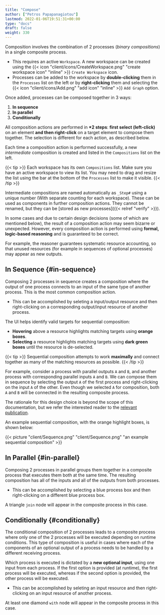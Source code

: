```yaml
---
title: "Compose"
author: ["Petros Papapanagiotou"]
lastmod: 2022-01-06T19:51:31+00:00
type: "docs"
draft: false
weight: 330
---
```


Composition involves the combination of 2 processes (_binary compositions_) in a single composite process.

-   This requires an active `Workspace`. A new workspace can be created using the {{< icon "client/icons/CreateWorkspace.png" "create workspace icon" "inline" >}} `Create Workspace` icon.
-   Processes can be added to the workspace by **double-clicking** them in the `Processes` list on the left or by **right-clicking** them and selecting the {{< icon "client/icons/Add.png" "add icon" "inline" >}} `Add Graph` option.

Once added, processes can be composed together in 3 ways:

1.  **In sequence**
2.  **In parallel**
3.  **Conditionally**

All composition actions are performed in **\*2 steps**: **first select (left-click)** on an element **and then right-click** on a target element to compose them together. The selection is different for each action, as described below.

Each time a composition action is performed successfully, a new _intermediate_ composition is created and listed in the `Compositions` list on the left.

{{< tip >}}
Each workspace has its own `Compositions` list. Make sure you have an active workspace to view its list. You may need to drag and resize the list using the bar at the bottom of the `Processes` list to make it visible.
{{< /tip >}}

Intermediate compositions are named automatically as `_Step#` using a unique number (With separate counting for each workspace). These can be used as components in further composition actions. They cannot be renamed, but they can be [stored as new processes]({{< relref "verify" >}}).

In some cases and due to certain design decisions (some of which are mentioned below), the result of a composition action may seem bizarre or unexpected. However, every composition action is performed using **formal, logic-based reasoning** and is guaranteed to be correct.

For example, the reasoner guarantees systematic resource accounting, so that unused resources (for example in sequences of optional processes) may appear as new outputs.


## In Sequence {#in-sequence}

Composing 2 processes in sequence creates a composition where the output of one process connects to an input of the same type of another process. This is the most common composition action.

-   This can be accomplished by seleting a input/output resource and then right-clicking on a corresponding output/input resource of another process.

The UI helps identify valid targets for sequential composition:

-   **Hovering** above a resource highlights matching targets using **orange boxes**.
-   **Selecting** a resource highlights matching targets using **dark green boxes** until the resource is de-selected.

{{< tip >}}
Sequential composition attempts to work **maximally** and connect together as many of the matching resources as possible.
{{< /tip >}}

For example, consider a process with parallel outputs `A` and `B`, and another process with corresponding parallel inputs `A` and `B`. We can compose them in sequence by selecting the output `A` of the first process and right-clicking on the input `A` of the other. Even though we selected `A` for composition, both `A` and `B` will be connected in the resulting composite process.

The rationale for this design choice is beyond the scope of this documentation, but we refer the interested reader to the [relevant publication](https://link.springer.com/chapter/10.1007/978-3-030-13838-7%5F5).

An example sequential composition, with the orange highlight boxes, is shown below:

{{< picture "client/Sequence.png" "client/Sequence.png" "an example sequential composition" >}}


## In Parallel {#in-parallel}

Composing 2 processes in parallel groups them together in a composite process that executes them both at the same time. The resulting composition has all of the inputs and all of the outputs from both processes.

-   This can be accomplished by selecting a blue process box and then right-clicking on a different blue process box.

A triangle `join` node will appear in the composite process in this case.


## Conditionally {#conditionally}

The conditional composition of 2 processes leads to a composite process where only one of the 2 processes will be executed depending on runtime conditions. This type of composition is useful in cases where each of the components of an optional output of a process needs to be handled by a different receiving process.

Which process is executed is dictated by a **new optional input**, using one input from each process. If the first option is provided (at runtime), the first process will be executed, whereas if the second option is provided, the other process will be executed.

-   This can be accomplished by seleting an input resource and then right-clicking on an input resource of another process.

At least one diamond `with` node will appear in the composite process in this case.